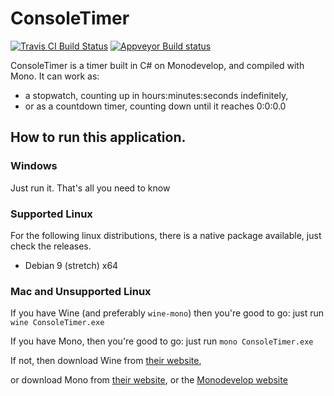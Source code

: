 # ConsoleTimer
[![Travis CI Build Status](https://travis-ci.com/cainy-a/ConsoleTimer.svg?branch=master)](https://travis-ci.com/cainy-a/ConsoleTimer)
[![Appveyor Build status](https://ci.appveyor.com/api/projects/status/i347n94ptb0smy93?svg=true)](https://ci.appveyor.com/project/cainy-a/consoletimer)

ConsoleTimer is a timer built in C# on Monodevelop, and compiled with Mono.
It can work as:
- a stopwatch, counting up in hours:minutes:seconds indefinitely,
- or as a countdown timer, counting down until it reaches 0:0:0.0

## How to run this application.
### Windows
Just run it. That's all you need to know
### Supported Linux
For the following linux distributions, there is a native package available, just check the releases.
- Debian 9 (stretch) x64
### Mac and Unsupported Linux
If you have Wine (and preferably `wine-mono`) then you're good to go: just run `wine ConsoleTimer.exe`

If you have Mono, then you're good to go: just run `mono ConsoleTimer.exe`

If not, then download Wine from [their website](https://winehq.org),

or download Mono from [their website](https://mono-project.com), or the [Monodevelop website](https://monodevelop.com)

